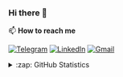 ### Hi there 👋

📫 **How to reach me**

[![Telegram](https://img.shields.io/badge/--telegram?label=Telegram&logo=telegram&style=social)](https://t.me/ichlasiana) 
[![LinkedIn](https://img.shields.io/badge/--linkedin?label=LinkedIn&logo=LinkedIn&style=social)](https://www.linkedin.com/in/ichlasiana)
[![Gmail](https://img.shields.io/badge/--linkedin?label=Gmail&logo=gmail&style=social)](mailto:ichlasiana@gmail.com)

<details close>
<summary>:zap: GitHub Statistics</summary>
  <img src="https://github-readme-stats.vercel.app/api?username=ichlasiana&show_icons=true&theme=blueberry" width="400px">
</details>

<!--
**ichlasiana/ichlasiana** is a ✨ _special_ ✨ repository because its `README.md` (this file) appears on your GitHub profile.

Here are some ideas to get you started:

- 🔭 I’m currently working on ...
- 🌱 I’m currently learning ...
- 👯 I’m looking to collaborate on ...
- 🤔 I’m looking for help with ...
- 💬 Ask me about ...
- 📫 How to reach me: ...
- 😄 Pronouns: ...
- ⚡ Fun fact: ...
-->
